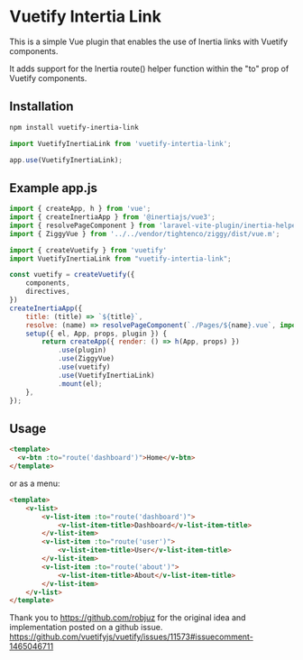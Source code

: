 # Vuetify Intertia Link
This is a simple Vue plugin that enables the use of Inertia links with Vuetify components.

It adds support for the Inertia route() helper function within the "to" prop of Vuetify components.

## Installation

```bash
npm install vuetify-inertia-link
```

```javascript
import VuetifyInertiaLink from 'vuetify-intertia-link';

app.use(VuetifyInertiaLink);
```

## Example app.js
```javascript
import { createApp, h } from 'vue';
import { createInertiaApp } from '@inertiajs/vue3';
import { resolvePageComponent } from 'laravel-vite-plugin/inertia-helpers';
import { ZiggyVue } from '../../vendor/tightenco/ziggy/dist/vue.m';

import { createVuetify } from 'vuetify'
import VuetifyInertiaLink from "vuetify-intertia-link";

const vuetify = createVuetify({
    components,
    directives,
})
createInertiaApp({
    title: (title) => `${title}`,
    resolve: (name) => resolvePageComponent(`./Pages/${name}.vue`, import.meta.glob('./Pages/**/*.vue')),
    setup({ el, App, props, plugin }) {
        return createApp({ render: () => h(App, props) })
            .use(plugin)
            .use(ZiggyVue)
            .use(vuetify)
            .use(VuetifyInertiaLink)
            .mount(el);
    },
});
```


## Usage
```html
<template>
  <v-btn :to="route('dashboard')">Home</v-btn>
</template>
```

or as a menu:
```html
<template>
    <v-list>
        <v-list-item :to="route('dashboard')">
            <v-list-item-title>Dashboard</v-list-item-title>
        </v-list-item>
        <v-list-item :to="route('user')">
            <v-list-item-title>User</v-list-item-title>
        </v-list-item>
        <v-list-item :to="route('about')">
            <v-list-item-title>About</v-list-item-title>
        </v-list-item>
    </v-list>
</template>
```


Thank you to https://github.com/robjuz for the original idea and implementation posted on a github issue.
https://github.com/vuetifyjs/vuetify/issues/11573#issuecomment-1465046711
